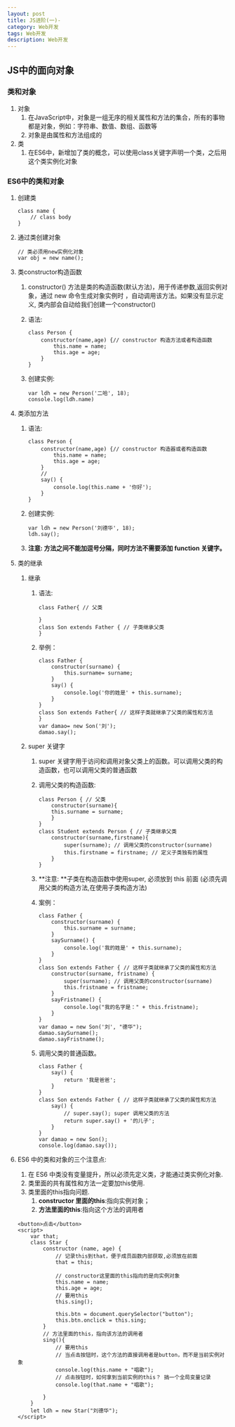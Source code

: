 ```yaml
---
layout: post
title: JS进阶(一)-
category: Web开发
tags: Web开发
description: Web开发
--- 
```

## JS中的面向对象

### 类和对象
1. 对象
    1. 在JavaScript中，对象是一组无序的相关属性和方法的集合，所有的事物都是对象，例如：字符串、数值、数组、函数等
    2. 对象是由属性和方法组成的
2. 类
    1. 在ES6中，新增加了类的概念，可以使用class关键字声明一个类，之后用这个类实例化对象
    
### ES6中的类和对象

1. 创建类
    
    ```
    class name {
        // class body
    }
    
    ```
2. 通过类创建对象
    
    ```
    // 类必须用new实例化对象
    var obj = new name();
    ```
3. 类constructor构造函数
    1. constructor() 方法是类的构造函数(默认方法)，用于传递参数,返回实例对象，通过 new 命令生成对象实例时 ，自动调用该方法。如果没有显示定义, 类内部会自动给我们创建一个constructor()
    2. 语法:
        
        ```
        class Person { 
            constructor(name,age) {// constructor 构造方法或者构造函数
                this.name = name;
                this.age = age; 
            }
        }
        ```
    3. 创建实例:
        
        ```
        var ldh = new Person('二哈', 18); 
        console.log(ldh.name)
        ```
4. 类添加方法
    1. 语法:
        
        ```
        class Person { 
            constructor(name,age) {// constructor 构造器或者构造函数
                this.name = name;
                this.age = age; 
            }
            //
            say() {
                console.log(this.name + '你好');
            } 
        }
        ```
    2. 创建实例:
        
        ```
        var ldh = new Person('刘德华', 18); 
        ldh.say();
        ```
    3. **注意: 方法之间不能加逗号分隔，同时方法不需要添加 function 关键字。**
5. 类的继承
    1. 继承
        1. 语法:
            
            ```
            class Father{ // 父类
            
            }
            class Son extends Father { // 子类继承父类 
            }
            ```
        2. 举例：
            
            ```
            class Father {
                constructor(surname) {
                    this.surname= surname; 
                }
                say() {
                    console.log('你的姓是' + this.surname);
                } 
            }
            class Son extends Father{ // 这样子类就继承了父类的属性和方法
            }
            var damao= new Son('刘');
            damao.say();
            ```
    2. super 关键字
        1. super 关键字用于访问和调用对象父类上的函数。可以调用父类的构造函数，也可以调用父类的普通函数
        2. 调用父类的构造函数:
            
            ```
            class Person { // 父类 
                constructor(surname){ 
                this.surname = surname;
                } 
            } 
            class Student extends Person { // 子类继承父类
                constructor(surname,firstname){ 
                    super(surname); // 调用父类的constructor(surname)    
                    this.firstname = firstname; // 定义子类独有的属性
                } 
            }
            ```
        3. **注意: **子类在构造函数中使用super, 必须放到 this 前面 (必须先调用父类的构造方法,在使用子类构造方法)
        4. 案例：
            
            ```
            class Father { 
                constructor(surname) { 
                    this.surname = surname; 
                } 
                saySurname() { 
                    console.log('我的姓是' + this.surname);
                } 
            } 
            class Son extends Father { // 这样子类就继承了父类的属性和方法 
                constructor(surname, fristname) { 
                    super(surname); // 调用父类的constructor(surname) 
                    this.fristname = fristname; 
                }
                sayFristname() { 
                    console.log("我的名字是：" + this.fristname);
                }
            }
            var damao = new Son('刘', "德华"); 
            damao.saySurname(); 
            damao.sayFristname();
            ```
        5. 调用父类的普通函数。
            
            ```
            class Father {
                say() { 
                    return '我是爸爸';
                }
            }
            class Son extends Father { // 这样子类就继承了父类的属性和方法
                say() { 
                    // super.say(); super 调用父类的方法 
                    return super.say() + '的儿子';     
                } 
            } 
            var damao = new Son(); 
            console.log(damao.say());
            ```
6. ES6 中的类和对象的三个注意点:
    1. 在 ES6 中类没有变量提升，所以必须先定义类，才能通过类实例化对象.
    2. 类里面的共有属性和方法一定要加this使用.
    3. 类里面的this指向问题.
        1. **constructor 里面的this**:指向实例对象；
        2. **方法里面的this**:指向这个方法的调用者
    
    ```
    <button>点击</button>
    <script>
        var that;
        class Star {
            constructor (name, age) {
                // 记录this到that，便于成员函数内部获取,必须放在前面
                that = this;

                // constructor这里面的this指向的是向实例对象
                this.name = name;
                this.age = age;
                // 要用this
                this.sing();
                
                this.btn = document.querySelector("button");
                this.btn.onclick = this.sing;
            }
            // 方法里面的this，指向该方法的调用者
            sing(){
                // 要用this
                // 当点击按钮时，这个方法的直接调用者是button，而不是当前实例对象
                console.log(this.name + "唱歌");
                // 点击按钮时，如何拿到当前实例的this？ 搞一个全局变量记录
                console.log(that.name + "唱歌");

            }
        }
        let ldh = new Star("刘德华");
    </script>
    ```
    
            


